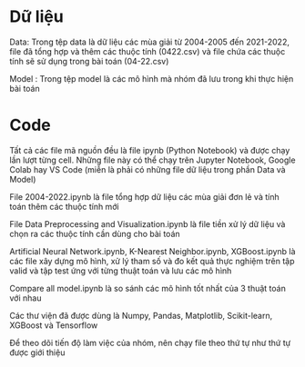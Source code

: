 # Dữ liệu
Data: Trong tệp data là dữ liệu các mùa giải từ 2004-2005 đến 2021-2022, file đã tổng hợp và thêm các thuộc tính (0422.csv) và file chứa các thuộc tính sẽ sử dụng trong bài toán (04-22.csv)

Model : Trong tệp model là các mô hình mà nhóm đã lưu trong khi thực hiện bài toán

# Code
Tất cả các file mã nguồn đều là file ipynb (Python Notebook) và được chạy lần lượt từng cell. Những file này có thể chạy trên Jupyter Notebook, Google Colab hay VS Code (miễn là phải có những file dữ liệu trong phần Data và Model)

File 2004-2022.ipynb là file tổng hợp dữ liệu các mùa giải đơn lẻ và tính toán thêm các thuộc tính mới

File Data Preprocessing and Visualization.ipynb là file tiền xử lý dữ liệu và chọn ra các thuộc tính cần dùng cho bài toán

Artificial Neural Network.ipynb, K-Nearest Neighbor.ipynb, XGBoost.ipynb là các file xây dựng mô hình, xử lý tham số và đo kết quả thực nghiệm trên tập valid và tập test ứng với từng thuật toán và lưu các mô hình

Compare all model.ipynb là so sánh các mô hình tốt nhất của 3 thuật toán với nhau

Các thư viện đã được dùng là Numpy, Pandas, Matplotlib, Scikit-learn, XGBoost và Tensorflow

Để theo dõi tiến độ làm việc của nhóm, nên chạy file theo thứ tự như thứ tự được giới thiệu
